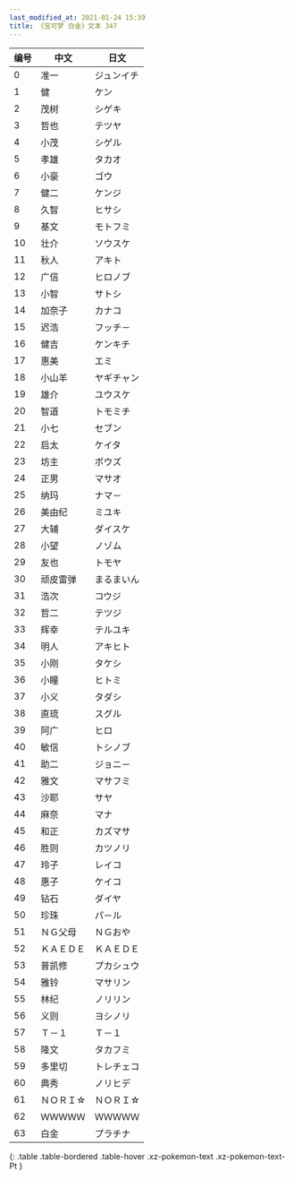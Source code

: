 ```yaml
---
last_modified_at: 2021-01-24 15:39
title: 《宝可梦 白金》文本 347
---
```

| 编号 | 中文 | 日文 |
| ---- | ---- | ---- |
| 0 | 准一 | ジュンイチ |
| 1 | 健 | ケン |
| 2 | 茂树 | シゲキ |
| 3 | 哲也 | テツヤ |
| 4 | 小茂 | シゲル |
| 5 | 孝雄 | タカオ |
| 6 | 小豪 | ゴウ |
| 7 | 健二 | ケンジ |
| 8 | 久智 | ヒサシ |
| 9 | 基文 | モトフミ |
| 10 | 壮介 | ソウスケ |
| 11 | 秋人 | アキト |
| 12 | 广信 | ヒロノブ |
| 13 | 小智 | サトシ |
| 14 | 加奈子 | カナコ |
| 15 | 迟浩 | フッチ－ |
| 16 | 健吉 | ケンキチ |
| 17 | 惠美 | エミ |
| 18 | 小山羊 | ヤギチャン |
| 19 | 雄介 | ユウスケ |
| 20 | 智道 | トモミチ |
| 21 | 小七 | セブン |
| 22 | 启太 | ケイタ |
| 23 | 坊主 | ボウズ |
| 24 | 正男 | マサオ |
| 25 | 纳玛 | ナマ－ |
| 26 | 美由纪 | ミユキ |
| 27 | 大辅 | ダイスケ |
| 28 | 小望 | ノゾム |
| 29 | 友也 | トモヤ |
| 30 | 顽皮雷弹 | まるまいん |
| 31 | 浩次 | コウジ |
| 32 | 哲二 | テツジ |
| 33 | 辉幸 | テルユキ |
| 34 | 明人 | アキヒト |
| 35 | 小刚 | タケシ |
| 36 | 小瞳 | ヒトミ |
| 37 | 小义 | タダシ |
| 38 | 直琉 | スグル |
| 39 | 阿广 | ヒロ |
| 40 | 敏信 | トシノブ |
| 41 | 助二 | ジョニ－ |
| 42 | 雅文 | マサフミ |
| 43 | 沙耶 | サヤ |
| 44 | 麻奈 | マナ |
| 45 | 和正 | カズマサ |
| 46 | 胜则 | カツノリ |
| 47 | 玲子 | レイコ |
| 48 | 惠子 | ケイコ |
| 49 | 钻石 | ダイヤ |
| 50 | 珍珠 | パ－ル |
| 51 | ＮＧ父母 | ＮＧおや |
| 52 | ＫＡＥＤＥ | ＫＡＥＤＥ |
| 53 | 普凯修 | プカシュウ |
| 54 | 雅铃 | マサリン |
| 55 | 林纪 | ノリリン |
| 56 | 义则 | ヨシノリ |
| 57 | Ｔ－１ | Ｔ－１ |
| 58 | 隆文 | タカフミ |
| 59 | 多里切 | トレチェコ |
| 60 | 典秀 | ノリヒデ |
| 61 | ＮＯＲＩ☆ | ＮＯＲＩ☆ |
| 62 | ＷＷＷＷＷ | ＷＷＷＷＷ |
| 63 | 白金 | プラチナ |
{: .table .table-bordered .table-hover .xz-pokemon-text .xz-pokemon-text-Pt }